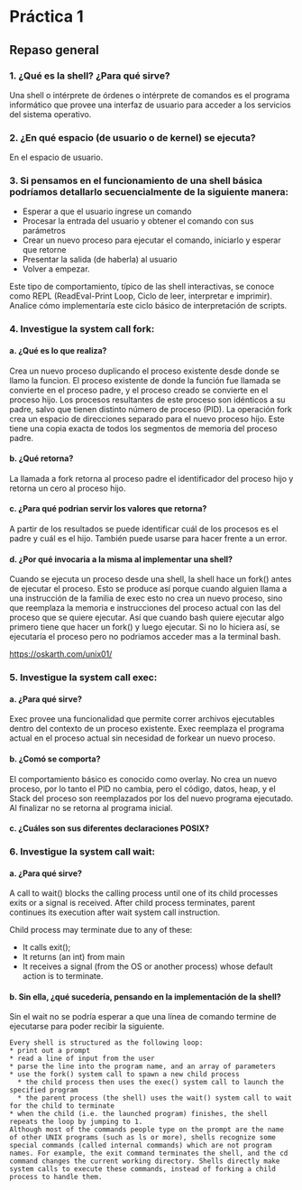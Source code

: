 # Práctica 1

## Repaso general

### 1. ¿Qué es la shell? ¿Para qué sirve?

Una shell o intérprete de órdenes o intérprete de comandos es el programa informático que provee una interfaz de usuario para acceder a los servicios del sistema operativo.

### 2. ¿En qué espacio (de usuario o de kernel) se ejecuta?

En el espacio de usuario.

### 3. Si pensamos en el funcionamiento de una shell básica podríamos detallarlo secuencialmente de la siguiente manera:

* Esperar a que el usuario ingrese un comando
* Procesar la entrada del usuario y obtener el comando con sus parámetros
* Crear un nuevo proceso para ejecutar el comando, iniciarlo y esperar que retorne
* Presentar la salida (de haberla) al usuario
* Volver a empezar.

Este tipo de comportamiento, típico de las shell interactivas, se conoce como REPL (ReadEval-Print Loop, Ciclo de leer, interpretar e imprimir).
Analice cómo implementaría este ciclo básico de interpretación de scripts.

### 4. Investigue la system call fork:

#### a. ¿Qué es lo que realiza?

Crea un nuevo proceso duplicando el proceso existente desde donde se llamo la funcion. El proceso existente de donde la función fue llamada se convierte en el proceso padre, y el proceso creado se convierte en el proceso hijo. Los procesos resultantes de este proceso son idénticos a su padre, salvo que tienen distinto número de proceso (PID). La operación fork crea un espacio de direcciones separado para el nuevo proceso hijo. Este tiene una copia exacta de todos los segmentos de memoria del proceso padre.

#### b. ¿Qué retorna?

La llamada a fork retorna al proceso padre el identificador del proceso hijo y retorna un cero al proceso hijo.

#### c. ¿Para qué podrian servir los valores que retorna?

A partir de los resultados se puede identificar cuál de los procesos es el padre y cuál es el hijo. También puede usarse para hacer frente a un error.

#### d. ¿Por qué invocaria a la misma al implementar una shell?

Cuando se ejecuta un proceso desde una shell, la shell hace un fork() antes de ejecutar el proceso. Esto se produce así porque cuando alguien llama a una instrucción de la familia de exec esto no crea un nuevo proceso, sino que reemplaza la memoria e instrucciones del proceso actual con las del proceso que se quiere ejecutar. Así que cuando bash quiere ejecutar algo primero tiene que hacer un fork() y luego ejecutar. Si no lo hiciera así, se ejecutaría el proceso pero no podriamos acceder mas a la terminal bash.

https://oskarth.com/unix01/

### 5. Investigue la system call exec:

#### a. ¿Para qué sirve?

Exec provee una funcionalidad que permite correr archivos ejecutables dentro del contexto de un proceso existente. Exec reemplaza el programa actual en el proceso actual sin necesidad de forkear un nuevo proceso. 

#### b. ¿Comó se comporta?

El comportamiento básico es conocido como overlay. No crea un nuevo proceso, por lo tanto el PID no cambia, pero el código, datos, heap, y el Stack del proceso son reemplazados por los del nuevo programa ejecutado. Al finalizar no se retorna al programa inicial.

#### c. ¿Cuáles son sus diferentes declaraciones POSIX?

### 6. Investigue la system call wait:

#### a. ¿Para qué sirve?

A call to wait() blocks the calling process until one of its child processes exits or a signal is received. After child process terminates, parent continues its execution after wait system call instruction.

Child process may terminate due to any of these:

* It calls exit();
* It returns (an int) from main
* It receives a signal (from the OS or another process) whose default action is to terminate.

#### b. Sin ella, ¿qué sucedería, pensando en la implementación de la shell?

Sin el wait no se podría esperar a que una línea de comando termine de ejecutarse para poder recibir la siguiente.

```
Every shell is structured as the following loop:
* print out a prompt
* read a line of input from the user
* parse the line into the program name, and an array of parameters
* use the fork() system call to spawn a new child process
  * the child process then uses the exec() system call to launch the specified program
  * the parent process (the shell) uses the wait() system call to wait for the child to terminate
* when the child (i.e. the launched program) finishes, the shell repeats the loop by jumping to 1.
Although most of the commands people type on the prompt are the name of other UNIX programs (such as ls or more), shells recognize some special commands (called internal commands) which are not program names. For example, the exit command terminates the shell, and the cd command changes the current working directory. Shells directly make system calls to execute these commands, instead of forking a child process to handle them.
```
